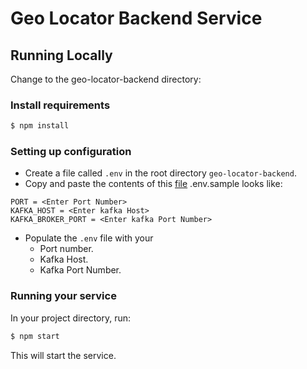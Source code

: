 # Geo Locator Backend Service

## Running Locally

Change to the geo-locator-backend directory:

### Install requirements

```bash
$ npm install
```

### Setting up configuration

- Create a file called `.env` in the root directory `geo-locator-backend`.
- Copy and paste the contents of this [file](.env.sample)
.env.sample looks like:

```text
PORT = <Enter Port Number>
KAFKA_HOST = <Enter kafka Host>
KAFKA_BROKER_PORT = <Enter kafka Port Number>
```

- Populate the `.env` file with your 
    - Port number.
    - Kafka Host.
    - Kafka Port Number.

### Running your service

In your project directory, run:

```bash
$ npm start
```

This will start the service.
